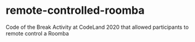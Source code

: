 # remote-controlled-roomba
Code of the Break Activity at CodeLand 2020 that allowed participants to remote control a Roomba
